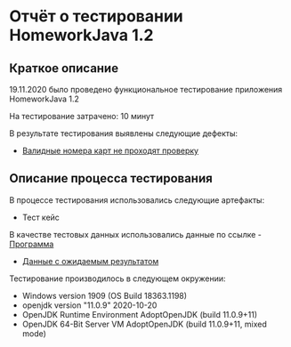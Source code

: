 # Отчёт о тестировании HomeworkJava 1.2

## Краткое описание
19.11.2020  было проведено функциональное тестирование приложения HomeworkJava 1.2

На тестирование затрачено: 10 минут

В результате тестирования выявлены следующие дефекты:

* [Валидные номера карт не проходят проверку](https://github.com/EgorovVladimirSpb/EgorovVladimirSpb-javahomework-1.2/issues/1)


## Описание процесса тестирования
В процессе тестирования использовались следующие артефакты:

* Тест кейс 

В качестве тестовых данных использовались данные по ссылке - 
[Программа](https://shrib.com/#Alondra69LJgxQ)

* [Данные с ожидаемым результатом](https://docs.google.com/spreadsheets/d/1BuwIvnDwDj897PVX5dc5f3TrIbzbuDNixeHQiUBgWx8/edit?usp=sharing)

Тестирование производилось в следующем окружении:

* Windows version 1909 (OS Build 18363.1198)
* openjdk version "11.0.9" 2020-10-20
* OpenJDK Runtime Environment AdoptOpenJDK (build 11.0.9+11)
* OpenJDK 64-Bit Server VM AdoptOpenJDK (build 11.0.9+11, mixed mode)
